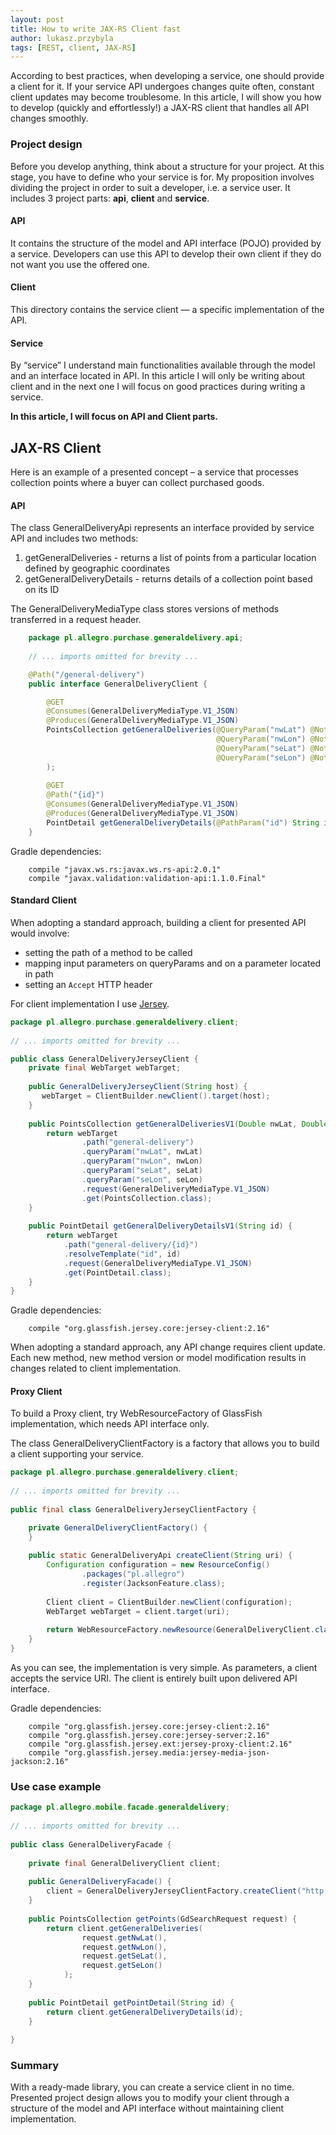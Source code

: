 ```yaml
---
layout: post
title: How to write JAX-RS Client fast
author: lukasz.przybyla
tags: [REST, client, JAX-RS]
---
```

According to best practices, when developing a service, one should provide a client for it. 
If your service API undergoes changes quite often, constant client updates may become troublesome. 
In this article, I will show you how to develop (quickly and effortlessly!) a JAX-RS client that handles all API changes smoothly. 


### Project design
Before you develop anything, think about a structure for your project. At this stage, you have to define who your service is for. 
My proposition involves dividing the project in order to suit a developer, i.e. a service user. 
It includes 3 project parts: **api**, **client** and **service**.

#### API
It contains the structure of the model and API interface (POJO) provided by a service. 
Developers can use this API to develop their own client if they do not want you use the offered one. 

#### Client
This directory contains the service client — a specific implementation of the API. 

#### Service
By “service” I understand main functionalities available through the model and an interface located in API. 
In this article I will only be writing about client and in the next one I will focus on good practices during writing a service. 

**In this article, I will focus on API and Client parts.**

## JAX-RS Client
Here is an example of a presented concept – a service that processes collection points where a buyer can collect purchased goods. 

#### API
The class GeneralDeliveryApi represents an interface provided by service API and includes two methods:

  1. getGeneralDeliveries - returns a list of points from a particular location defined by geographic coordinates
  2. getGeneralDeliveryDetails - returns details of a collection point based on its ID

The GeneralDeliveryMediaType class stores versions of methods transferred in a request header.

```java
    package pl.allegro.purchase.generaldelivery.api;
 
    // ... imports omitted for brevity ...

    @Path("/general-delivery")
    public interface GeneralDeliveryClient {

        @GET
        @Consumes(GeneralDeliveryMediaType.V1_JSON)
        @Produces(GeneralDeliveryMediaType.V1_JSON)
        PointsCollection getGeneralDeliveries(@QueryParam("nwLat") @NotNull Double nwLat,
                                              @QueryParam("nwLon") @NotNull Double nwLon,
                                              @QueryParam("seLat") @NotNull Double seLat,
                                              @QueryParam("seLon") @NotNull Double seLon
        );
 
        @GET
        @Path("{id}")
        @Consumes(GeneralDeliveryMediaType.V1_JSON)
        @Produces(GeneralDeliveryMediaType.V1_JSON)
        PointDetail getGeneralDeliveryDetails(@PathParam("id") String id);
    }
```

Gradle dependencies:

```
    compile "javax.ws.rs:javax.ws.rs-api:2.0.1"
    compile "javax.validation:validation-api:1.1.0.Final"
```

#### Standard Client
When adopting a standard approach, building a client for presented API would involve:

  - setting the path of a method to be called
  - mapping input parameters on queryParams and on a parameter located in path
  - setting an `Accept` HTTP header
  
For client implementation I use [Jersey](https://jersey.java.net/).

```java
package pl.allegro.purchase.generaldelivery.client;
 
// ... imports omitted for brevity ...

public class GeneralDeliveryJerseyClient {
    private final WebTarget webTarget;
 
    public GeneralDeliveryJerseyClient(String host) {
       webTarget = ClientBuilder.newClient().target(host);
    }
 
    public PointsCollection getGeneralDeliveriesV1(Double nwLat, Double nwLon, Double seLat, Double seLon) {
        return webTarget
                .path("general-delivery")
                .queryParam("nwLat", nwLat)
                .queryParam("nwLon", nwLon)
                .queryParam("seLat", seLat)
                .queryParam("seLon", seLon)
                .request(GeneralDeliveryMediaType.V1_JSON)
                .get(PointsCollection.class);
    }
 
    public PointDetail getGeneralDeliveryDetailsV1(String id) {
        return webTarget
            .path("general-delivery/{id}")
            .resolveTemplate("id", id)
            .request(GeneralDeliveryMediaType.V1_JSON)
            .get(PointDetail.class);
    }
}
```

Gradle dependencies:

```
    compile "org.glassfish.jersey.core:jersey-client:2.16"
```

When adopting a standard approach, any API change requires client update. 
Each new method, new method version or model modification results in changes related to client implementation.

#### Proxy Client
To build a Proxy client, try WebResourceFactory of GlassFish implementation, which needs API interface only. 

The class GeneralDeliveryClientFactory is a factory that allows you to build a client supporting your service. 

```java
package pl.allegro.purchase.generaldelivery.client;
 
// ... imports omitted for brevity ...
 
public final class GeneralDeliveryJerseyClientFactory {

    private GeneralDeliveryClientFactory() {
    }
 
    public static GeneralDeliveryApi createClient(String uri) {
        Configuration configuration = new ResourceConfig()
                .packages("pl.allegro")
                .register(JacksonFeature.class);
 
        Client client = ClientBuilder.newClient(configuration);
        WebTarget webTarget = client.target(uri);
 
        return WebResourceFactory.newResource(GeneralDeliveryClient.class, webTarget);
    }
}
```

As you can see, the implementation is very simple. As parameters, a client accepts the service URI. 
The client is entirely built upon delivered API interface.

Gradle dependencies:

```
    compile "org.glassfish.jersey.core:jersey-client:2.16"
    compile "org.glassfish.jersey.core:jersey-server:2.16"
    compile "org.glassfish.jersey.ext:jersey-proxy-client:2.16"
    compile "org.glassfish.jersey.media:jersey-media-json-jackson:2.16"
```

### Use case example

```java
package pl.allegro.mobile.facade.generaldelivery;
 
// ... imports omitted for brevity ...
 
public class GeneralDeliveryFacade {
 
    private final GeneralDeliveryClient client;
 
    public GeneralDeliveryFacade() {
        client = GeneralDeliveryJerseyClientFactory.createClient("http://localhost:8080");
    }
 
    public PointsCollection getPoints(GdSearchRequest request) {
        return client.getGeneralDeliveries(
                request.getNwLat(),
                request.getNwLon(),
                request.getSeLat(),
                request.getSeLon()
            );
    }
 
    public PointDetail getPointDetail(String id) {
        return client.getGeneralDeliveryDetails(id);
    }
 
}
```

### Summary
With a ready-made library, you can create a service client in no time. 
Presented project design allows you to modify your client through a structure of the model and API interface without maintaining client implementation.